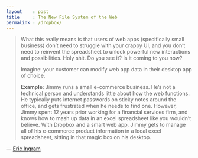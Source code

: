 ```yaml
---
layout    : post
title     : The New File System of the Web
permalink : /dropbox/
---
```


> What this really means is that users of web apps (specifically small business)
> don’t need to struggle with your crappy UI, and you don’t need to reinvent the
> spreadsheet to unlock powerful new interactions and possibilities. Holy shit.
> Do you see it? Is it coming to you now?
> 
> Imagine: your customer can modify web app data in their desktop app of choice.
> 
> **Example**: Jimmy runs a small e-commerce business. He’s not a technical person
> and understands little about how the web functions. He typically puts internet
> passwords on sticky notes around the office, and gets frustrated when he needs
> to find one. However, Jimmy spent 12 years prior working for a financial
> services firm, and knows how to mash up data in an excel spreadsheet like you
> wouldn’t believe. With Dropbox and a smart web app, Jimmy gets to manage all
> of his e-commerce product information in a local excel spreadsheet, sitting in
> that magic box on his desktop.

&mdash; [Eric Ingram](http://collaborable.com/blog/dropbox-the-new-file-system-of-the-web)
